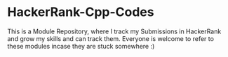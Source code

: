 # HackerRank-Cpp-Codes
This is a Module Repository, where I track my Submissions in HackerRank and grow my skills and can track them. Everyone is welcome to refer to these modules incase they are stuck somewhere :)
